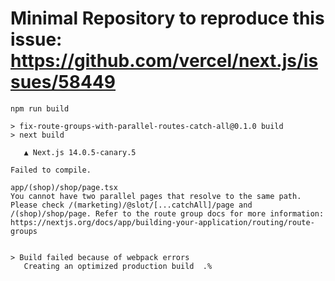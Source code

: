 # Minimal Repository to reproduce this issue: <https://github.com/vercel/next.js/issues/58449>

```shell
npm run build

> fix-route-groups-with-parallel-routes-catch-all@0.1.0 build
> next build

   ▲ Next.js 14.0.5-canary.5

Failed to compile.

app/(shop)/shop/page.tsx
You cannot have two parallel pages that resolve to the same path. Please check /(marketing)/@slot/[...catchAll]/page and /(shop)/shop/page. Refer to the route group docs for more information: https://nextjs.org/docs/app/building-your-application/routing/route-groups


> Build failed because of webpack errors
   Creating an optimized production build  .%
```

